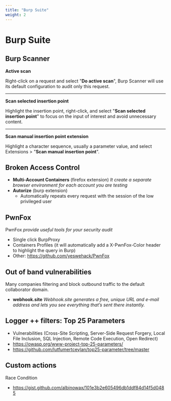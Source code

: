 ```yaml
---
title: "Burp Suite"
weight: 2
---
```


# Burp Suite

## Burp Scanner

**Active scan**

Right-click on a request and select "**Do active scan**", Burp Scanner will use its default configuration to audit only this request.

***

**Scan selected insertion point**

Highlight the insertion point, right-click, and select "**Scan selected insertion point**" to focus on the input of interest and avoid unnecessary content.

***

**Scan manual insertion point extension**

Highlight a character sequence, usually a parameter value, and select Extensions > "**Scan manual insertion point**".

## Broken Access Control

* **Multi-Account Containers** (firefox extension) _It create a separate browser environment for each account you are testing_
* **Autorize** (burp extension)
  * Automatically repeats every request with the session of the low privileged user

## PwnFox

PwnFox _provide useful tools for your security audit_

* Single click BurpProxy
* Containers Profiles (it will automatically add a X-PwnFox-Color header to highlight the query in Burp)
* Other: https://github.com/yeswehack/PwnFox

## Out of band vulnerabilities

Many companies filtering and block outbound traffic to the default collaborator domain.

* **webhook.site** _Webhook.site generates a free, unique URL and e-mail address and lets you see everything that’s sent there instantly._

## Logger ++ filters: Top 25 Parameters

* Vulnerabilities (Cross-Site Scripting, Server-Side Request Forgery, Local File Inclusion, SQL Injection, Remote Code Execution, Open Redirect)
* https://owasp.org/www-project-top-25-parameters/
* https://github.com/lutfumertceylan/top25-parameter/tree/master


## Custom actions

Race Condition
- https://gist.github.com/albinowax/101e3b2e605496db1ddf84d14f5d0485
